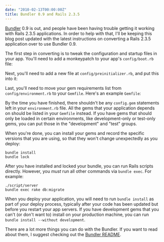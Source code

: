 ```yaml
---
date: "2010-02-13T00:00:00Z"
title: Bundler 0.9 and Rails 2.3.5
---
```

[Bundler](http://github.com/carlhuda/bundler) 0.9 is out, and people have been having trouble getting it working with Rails 2.3.5 applications. In order to help with that, I'll be keeping this blog post updated with the latest instructions on converting a Rails 2.3.5 application over to use Bundler 0.9.

The first step in converting is to tweak the configuration and startup files in your app. You'll need to add a monkeypatch to your app's `config/boot.rb` file:

<script src="https://gist.github.com/302406.js?file=boot.rb"></script>

Next, you'll need to add a new file at `config/preinitializer.rb`, and put this into it:

<script src="https://gist.github.com/302406.js?file=preinitializer.rb"></script>

Last, you'll need to move your gem requirements list from `config/environment.rb` to your `Gemfile`. Here's an example `Gemfile`:

<script src="https://gist.github.com/302406.js?file=Gemfile"></script>

By the time you have finished, there shouldn't be any `config.gem` statements left in your `environment.rb` file. All the gems that your application depends on should be listed in your `Gemfile` instead. If you have gems that should only be loaded in certain environments, like development-only or test-only gems, you can put those in the "development" and "test" groups.

When you're done, you can install your gems and record the specific versions that you are using, so that they won't change unexpectedly as you deploy:

    bundle install
    bundle lock

After you have installed and locked your bundle, you can run Rails scripts directly. However, you _must_ run all other commands via `bundle exec`. For example:

    ./script/server
    bundle exec rake db:migrate

When you deploy your application, you will need to run `bundle install` as part of your deploy process, typically after your code has been updated but before you restart your app servers. If you have development gems that you can't (or don't want to) install on your production machine, you can run `bundle install --without development`.

There are a lot more things you can do with the Bundler. If you want to read about them, I suggest checking out the [Bundler README](http://github.com/carlhuda/bundler/tree/master/README.markdown).
